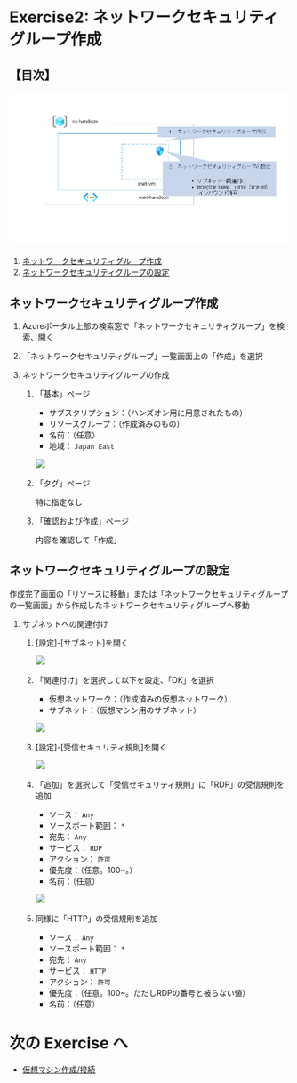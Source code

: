 # Exercise2: ネットワークセキュリティグループ作成

## 【目次】

![](images/ex02-0000-nsg.png)

1. [ネットワークセキュリティグループ作成](#ネットワークセキュリティグループ作成)
1. [ネットワークセキュリティグループの設定](#ネットワークセキュリティグループの設定)

## ネットワークセキュリティグループ作成

1. Azureポータル上部の検索窓で「ネットワークセキュリティグループ」を検索、開く

1. 「ネットワークセキュリティグループ」一覧画面上の「作成」を選択

1. ネットワークセキュリティグループの作成

    1. 「基本」ページ

        * サブスクリプション：（ハンズオン用に用意されたもの）
        * リソースグループ：（作成済みのもの）
        * 名前：（任意）
        * 地域： `Japan East`

        ![](images/ex02-0101-nsg.png)
    
    1. 「タグ」ページ

        特に指定なし
    
    1. 「確認および作成」ページ

        内容を確認して「作成」


## ネットワークセキュリティグループの設定

作成完了画面の「リソースに移動」または「ネットワークセキュリティグループの一覧画面」から作成したネットワークセキュリティグループへ移動

1. サブネットへの関連付け

    1. [設定]-[サブネット]を開く

        ![](images/ex02-0201-nsg.png)

    1. 「関連付け」を選択して以下を設定、「OK」を選択

        * 仮想ネットワーク：（作成済みの仮想ネットワーク）
        * サブネット：（仮想マシン用のサブネット）
    
        ![](images/ex02-0202-nsg.png)

    1. [設定]-[受信セキュリティ規則]を開く

        ![](images/ex02-0203-nsg.png)

    1. 「追加」を選択して「受信セキュリティ規則」に「RDP」の受信規則を追加

        * ソース： `Any`
        * ソースポート範囲： `*`
        * 宛先： `Any`
        * サービス： `RDP`
        * アクション： `許可`
        * 優先度：（任意。100~。）
        * 名前：（任意）

        ![](images/ex02-0204-nsg.png)

    1. 同様に「HTTP」の受信規則を追加

        * ソース： `Any`
        * ソースポート範囲： `*`
        * 宛先： `Any`
        * サービス： `HTTP`
        * アクション： `許可`
        * 優先度：（任意。100~。ただしRDPの番号と被らない値）
        * 名前：（任意）


# 次の Exercise へ

* [仮想マシン作成/接続](exercise03.md)
